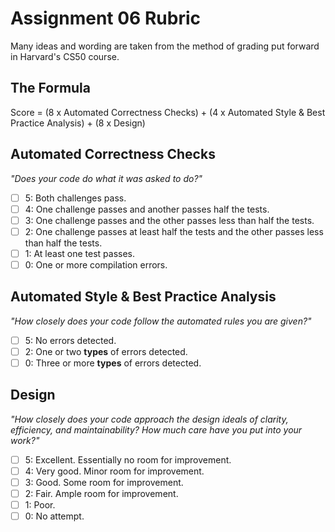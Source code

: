 # Assignment 06 Rubric

Many ideas and wording are taken from the method of grading put forward in Harvard's CS50 course.

## The Formula

Score = (8 x Automated Correctness Checks) + (4 x Automated Style & Best Practice Analysis) + (8 x Design)

## Automated Correctness Checks

_"Does your code do what it was asked to do?"_

- [ ] 5: Both challenges pass.
- [ ] 4: One challenge passes and another passes half the tests.
- [ ] 3: One challenge passes and the other passes less than half the tests.
- [ ] 2: One challenge passes at least half the tests and the other passes less than half the tests.
- [ ] 1: At least one test passes.
- [ ] 0: One or more compilation errors.

## Automated Style & Best Practice Analysis

_"How closely does your code follow the automated rules you are given?"_

- [ ] 5: No errors detected.
- [ ] 2: One or two **types** of errors detected.
- [ ] 0: Three or more **types** of errors detected.

## Design

_"How closely does your code approach the design ideals of clarity, efficiency, and maintainability? How much care have you put into your work?"_

- [ ] 5: Excellent. Essentially no room for improvement.
- [ ] 4: Very good. Minor room for improvement.
- [ ] 3: Good. Some room for improvement.
- [ ] 2: Fair. Ample room for improvement.
- [ ] 1: Poor.
- [ ] 0: No attempt.